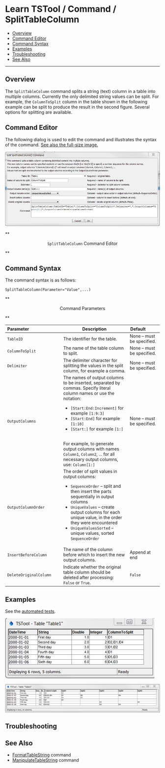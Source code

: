 # Learn TSTool / Command / SplitTableColumn #

* [Overview](#overview)
* [Command Editor](#command-editor)
* [Command Syntax](#command-syntax)
* [Examples](#examples)
* [Troubleshooting](#troubleshooting)
* [See Also](#see-also)

-------------------------

## Overview ##

The `SplitTableColumn` command splits a string (text) column in a table into multiple columns.
Currently the only delimited string values can be split.
For example, the `ColumnToSplit` column in the table shown in the following example
can be split to produce the result in the second figure.  Several options for splitting are available.

## Command Editor ##

The following dialog is used to edit the command and illustrates the syntax of the command.
<a href="../SplitTableColumn.png">See also the full-size image.</a>

![SplitTableColumn](SplitTableColumn.png)

**<p style="text-align: center;">
`SplitTableColumn` Command Editor
</p>**

## Command Syntax ##

The command syntax is as follows:

```text
SplitTableColumn(Parameter="Value",...)
```
**<p style="text-align: center;">
Command Parameters
</p>**

| **Parameter**&nbsp;&nbsp;&nbsp;&nbsp;&nbsp;&nbsp;&nbsp;&nbsp;&nbsp;&nbsp;&nbsp;&nbsp;&nbsp;&nbsp;&nbsp;&nbsp;&nbsp;&nbsp;&nbsp;&nbsp;&nbsp;&nbsp;&nbsp;&nbsp;&nbsp;&nbsp; | **Description** | **Default**&nbsp;&nbsp;&nbsp;&nbsp;&nbsp;&nbsp;&nbsp;&nbsp;&nbsp;&nbsp; |
| --------------|-----------------|----------------- |
|`TableID`|The identifier for the table.|None – must be specified.|
|`ColumnToSplit`|The name of the table column to split.|None – must be specified.|
|`Delimiter`|The delimiter character for splitting the values in the split column, for example a comma.|None – must be specified.|
|`OutputColumns`|The names of output columns to be inserted, separated by commas.  Specify literal column names or use the notation:<br><ul><li>`[Start:End:Increment]` for example `[1:9:3]`</li><li>`[Start:End]` for example `[1:10]`</li><li>`[Start:]` for example `[1:]`</li></ul><br>For example, to generate output columns with names `Column1`, `Column2`, ... for all necessary output columns, use: `Column[1:]`|None – must be specified.|
|`OutputColumnOrder`|The order of split values in output columns:<br><ul><li>`SequenceOrder` – split and then insert the parts sequentially in output columns</li><li>`UniqueValues` – create output columns for each unique value, in the order they were encountered</li><li>`UniqueValuesSorted` – unique values, sorted</li></li>`SequenceOrder`|
|`InsertBeforeColumn`|The name of the column before which to insert the new output columns.|Append at end|
|`DeleteOriginalColumn`|Indicate whether the original table column should be deleted after processing:  `False` or `True`.|`False`|

## Examples ##

See the [automated tests](https://github.com/OpenWaterFoundation/cdss-app-tstool-test/tree/master/test/regression/commands/general/SplitTableColumn).

![SplitTableColumn](SplitTableColumn_Table1a.png)

![SplitTableColumn](SplitTableColumn_Table1b.png)


## Troubleshooting ##

## See Also ##

* [FormatTableString](../FormatTableString/FormatTableString) command
* [ManipulateTableString](../ManipulateTableString/ManipulateTableString) command
